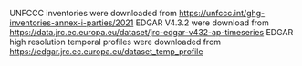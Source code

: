 UNFCCC inventories were downloaded from https://unfccc.int/ghg-inventories-annex-i-parties/2021
EDGAR V4.3.2 were download from https://data.jrc.ec.europa.eu/dataset/jrc-edgar-v432-ap-timeseries
EDGAR high resolution temporal profiles were downloaded from https://edgar.jrc.ec.europa.eu/dataset_temp_profile